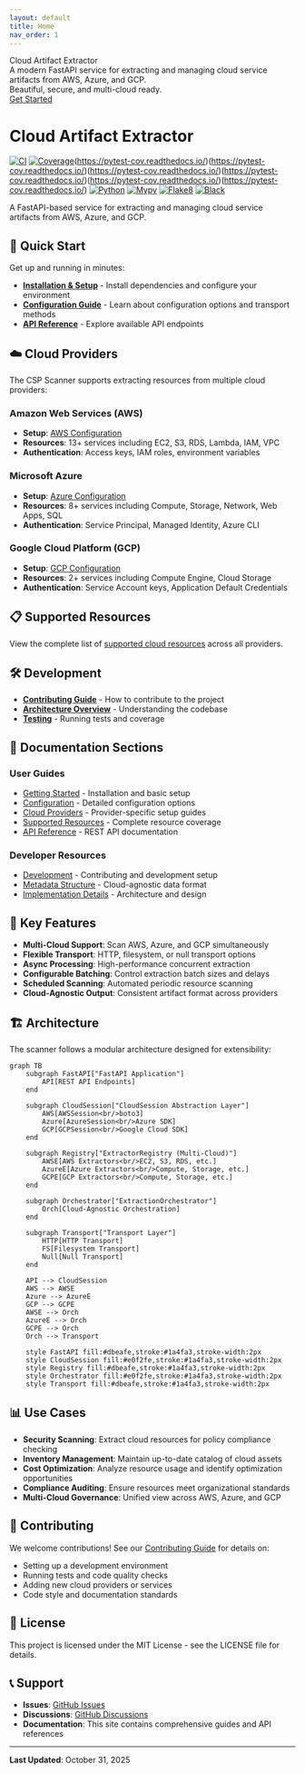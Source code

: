 ```yaml
---
layout: default
title: Home
nav_order: 1
---
```


<div class="hero">
  <div class="hero-title">Cloud Artifact Extractor</div>
  <div class="hero-subtitle">A modern FastAPI service for extracting and managing cloud service artifacts from AWS, Azure, and GCP.<br>Beautiful, secure, and multi-cloud ready.</div>
  <a href="/csp-scanner/getting-started.html" class="btn">Get Started</a>
</div>

# Cloud Artifact Extractor

[![CI](https://github.com/ramesh-pegasys/csp-scanner/actions/workflows/ci.yml/badge.svg)](https://github.com/ramesh-pegasys/csp-scanner/actions/workflows/ci.yml)
[![Coverage](https://img.shields.io/badge/coverage-91%25-brightgreen)](https://pytest-cov.readthedocs.io/)(https://pytest-cov.readthedocs.io/)(https://pytest-cov.readthedocs.io/)(https://pytest-cov.readthedocs.io/)(https://pytest-cov.readthedocs.io/)(https://pytest-cov.readthedocs.io/)(https://pytest-cov.readthedocs.io/)
[![Python](https://img.shields.io/badge/python-3.8+-blue.svg)](https://www.python.org/downloads/)
[![Mypy](https://img.shields.io/badge/mypy-checked-blue.svg)](http://mypy-lang.org/)
[![Flake8](https://img.shields.io/badge/flake8-checked-blue.svg)](https://flake8.pycqa.org/)
[![Black](https://img.shields.io/badge/black-formatted-black.svg)](https://github.com/psf/black)

A FastAPI-based service for extracting and managing cloud service artifacts from AWS, Azure, and GCP.

## 🚀 Quick Start


Get up and running in minutes:

- **[Installation & Setup](/csp-scanner/getting-started.html)** - Install dependencies and configure your environment
- **[Configuration Guide](/csp-scanner/configuration.html)** - Learn about configuration options and transport methods
- **[API Reference](/csp-scanner/api-reference.html)** - Explore available API endpoints

## ☁️ Cloud Providers

The CSP Scanner supports extracting resources from multiple cloud providers:

### Amazon Web Services (AWS)
- **Setup**: [AWS Configuration](/csp-scanner/cloud-providers.html#aws-setup)
- **Resources**: 13+ services including EC2, S3, RDS, Lambda, IAM, VPC
- **Authentication**: Access keys, IAM roles, environment variables

### Microsoft Azure
- **Setup**: [Azure Configuration](/csp-scanner/cloud-providers.html#azure-setup)
- **Resources**: 8+ services including Compute, Storage, Network, Web Apps, SQL
- **Authentication**: Service Principal, Managed Identity, Azure CLI

### Google Cloud Platform (GCP)
- **Setup**: [GCP Configuration](/csp-scanner/cloud-providers.html#gcp-setup)
- **Resources**: 2+ services including Compute Engine, Cloud Storage
- **Authentication**: Service Account keys, Application Default Credentials

## 📋 Supported Resources

View the complete list of [supported cloud resources](/csp-scanner/supported-resources.html) across all providers.

## 🛠️ Development

- **[Contributing Guide](/csp-scanner/development.html)** - How to contribute to the project
- **[Architecture Overview](/csp-scanner/development.html#architecture)** - Understanding the codebase
- **[Testing](/csp-scanner/development.html#testing)** - Running tests and coverage

## 📖 Documentation Sections

### User Guides
- [Getting Started](/csp-scanner/getting-started.html) - Installation and basic setup
- [Configuration](/csp-scanner/configuration.html) - Detailed configuration options
- [Cloud Providers](/csp-scanner/cloud-providers.html) - Provider-specific setup guides
- [Supported Resources](/csp-scanner/supported-resources.html) - Complete resource coverage
- [API Reference](/csp-scanner/api-reference.html) - REST API documentation

### Developer Resources
- [Development](/csp-scanner/development.html) - Contributing and development setup
- [Metadata Structure](/csp-scanner/metadata-structure.html) - Cloud-agnostic data format
- [Implementation Details](/csp-scanner/implementation-details.html) - Architecture and design

## 🔧 Key Features

- **Multi-Cloud Support**: Scan AWS, Azure, and GCP simultaneously
- **Flexible Transport**: HTTP, filesystem, or null transport options
- **Async Processing**: High-performance concurrent extraction
- **Configurable Batching**: Control extraction batch sizes and delays
- **Scheduled Scanning**: Automated periodic resource scanning
- **Cloud-Agnostic Output**: Consistent artifact format across providers

## 🏗️ Architecture

The scanner follows a modular architecture designed for extensibility:

```mermaid
graph TB
    subgraph FastAPI["FastAPI Application"]
        API[REST API Endpoints]
    end
    
    subgraph CloudSession["CloudSession Abstraction Layer"]
        AWS[AWSSession<br/>boto3]
        Azure[AzureSession<br/>Azure SDK]
        GCP[GCPSession<br/>Google Cloud SDK]
    end
    
    subgraph Registry["ExtractorRegistry (Multi-Cloud)"]
        AWSE[AWS Extractors<br/>EC2, S3, RDS, etc.]
        AzureE[Azure Extractors<br/>Compute, Storage, etc.]
        GCPE[GCP Extractors<br/>Compute, Storage, etc.]
    end
    
    subgraph Orchestrator["ExtractionOrchestrator"]
        Orch[Cloud-Agnostic Orchestration]
    end
    
    subgraph Transport["Transport Layer"]
        HTTP[HTTP Transport]
        FS[Filesystem Transport]
        Null[Null Transport]
    end
    
    API --> CloudSession
    AWS --> AWSE
    Azure --> AzureE
    GCP --> GCPE
    AWSE --> Orch
    AzureE --> Orch
    GCPE --> Orch
    Orch --> Transport
    
    style FastAPI fill:#dbeafe,stroke:#1a4fa3,stroke-width:2px
    style CloudSession fill:#e0f2fe,stroke:#1a4fa3,stroke-width:2px
    style Registry fill:#dbeafe,stroke:#1a4fa3,stroke-width:2px
    style Orchestrator fill:#e0f2fe,stroke:#1a4fa3,stroke-width:2px
    style Transport fill:#dbeafe,stroke:#1a4fa3,stroke-width:2px
```

## 📊 Use Cases

- **Security Scanning**: Extract cloud resources for policy compliance checking
- **Inventory Management**: Maintain up-to-date catalog of cloud assets
- **Cost Optimization**: Analyze resource usage and identify optimization opportunities
- **Compliance Auditing**: Ensure resources meet organizational standards
- **Multi-Cloud Governance**: Unified view across AWS, Azure, and GCP

## 🤝 Contributing

We welcome contributions! See our [Contributing Guide](/csp-scanner/development.html) for details on:

- Setting up a development environment
- Running tests and code quality checks
- Adding new cloud providers or services
- Code style and documentation standards

## 📄 License

This project is licensed under the MIT License - see the LICENSE file for details.

## 📞 Support

- **Issues**: [GitHub Issues](https://github.com/ramesh-pegasys/csp-scanner/issues)
- **Discussions**: [GitHub Discussions](https://github.com/ramesh-pegasys/csp-scanner/discussions)
- **Documentation**: This site contains comprehensive guides and API references

---

**Last Updated**: October 31, 2025